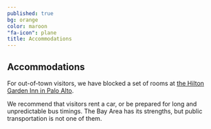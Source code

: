 ```yaml
---
published: true
bg: orange
color: maroon
"fa-icon": plane
title: Accommodations
---
```




## Accommodations

For out-of-town visitors, we have blocked a set of rooms at [the Hilton Garden Inn in Palo Alto](http://hiltongardeninn3.hilton.com/en/hotels/california/hilton-garden-inn-palo-alto-PAOCRGI/index.html).

We recommend that visitors rent a car, or be prepared for long and unpredictable bus timings. The Bay Area has its strengths, but public transportation is not one of them.
